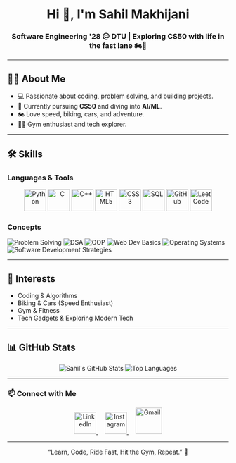 <!-- ================= Header ================= -->
<h1 align="center">Hi 👋, I'm Sahil Makhijani</h1>
<h3 align="center">Software Engineering '28 @ DTU | Exploring CS50 with life in the fast lane 🏍️💨</h3>

---

<!-- ================= About Me ================= -->
## 👨‍💻 About Me
- 💻 Passionate about coding, problem solving, and building projects.
- 🎯 Currently pursuing **CS50** and diving into **AI/ML**.
- 🏍️ Love speed, biking, cars, and adventure.
- 🏋️‍♂️ Gym enthusiast and tech explorer.

---

<!-- ================= Skills ================= -->
## 🛠️ Skills

### **Languages & Tools**
<p align="center">
  <img src="https://cdn.jsdelivr.net/gh/devicons/devicon/icons/python/python-original.svg" height="50" alt="Python"/>
  <img src="https://cdn.jsdelivr.net/gh/devicons/devicon/icons/c/c-original.svg" height="50" alt="C"/>
  <img src="https://cdn.jsdelivr.net/gh/devicons/devicon/icons/cplusplus/cplusplus-original.svg" height="50" alt="C++"/>
  <img src="https://cdn.jsdelivr.net/gh/devicons/devicon/icons/html5/html5-original.svg" height="50" alt="HTML5"/>
  <img src="https://cdn.jsdelivr.net/gh/devicons/devicon/icons/css3/css3-original.svg" height="50" alt="CSS3"/>
  <img src="https://cdn.jsdelivr.net/gh/devicons/devicon/icons/mysql/mysql-original.svg" height="50" alt="SQL"/>
  <img src="https://cdn.jsdelivr.net/gh/devicons/devicon/icons/github/github-original.svg" height="50" alt="GitHub"/>
  <img src="https://cdn.jsdelivr.net/gh/devicons/devicon/icons/leetcode/leetcode-original.svg" height="50" alt="LeetCode"/>
</p>

### **Concepts**
![Problem Solving](https://img.shields.io/badge/Problem%20Solving-FF6F61?style=plastic)
![DSA](https://img.shields.io/badge/DSA-4CAF50?style=plastic)
![OOP](https://img.shields.io/badge/OOP-6A5ACD?style=plastic)
![Web Dev Basics](https://img.shields.io/badge/Web_Dev_Basics-F08080?style=plastic)
![Operating Systems](https://img.shields.io/badge/Operating_Systems-008B8B?style=plastic)
![Software Development Strategies](https://img.shields.io/badge/Software_Dev_Strategies-9C27B0?style=plastic)


---

<!-- ================= Interests ================= -->
## 🌱 Interests
- Coding & Algorithms  
- Biking & Cars (Speed Enthusiast)  
- Gym & Fitness  
- Tech Gadgets & Exploring Modern Tech  

---

<!-- ================= GitHub Stats ================= -->
## 📊 GitHub Stats
<p align="center">
  <img src="https://github-readme-stats.vercel.app/api?username=MakhijaniSahil&show_icons=true&theme=dark&hide_border=true" alt="Sahil's GitHub Stats" />
  <img src="https://github-readme-stats.vercel.app/api/top-langs/?username=MakhijaniSahil&layout=compact&theme=dark&hide_border=true" alt="Top Languages" />
</p>

---

<!-- ================= Contact ================= -->
### 📫 Connect with Me
<p align="center">
  <a href="https://www.linkedin.com/in/sahil-makhijani-73230521a/" target="_blank">
    <img src="https://cdn.jsdelivr.net/gh/devicons/devicon/icons/linkedin/linkedin-original.svg" height="50" alt="LinkedIn"/>
  </a>
  &nbsp
  &nbsp
  <a href="https://www.instagram.com/_smakhijani.2006_/" target="_blank">
    <img src="https://raw.githubusercontent.com/maurodesouza/profile-readme-generator/master/src/assets/icons/social/instagram/default.svg" height="50" alt="Instagram"/>
  </a>
  &nbsp
  &nbsp
  <a href="mailto:smakhijani2006@gmail.com">
    <img src="https://raw.githubusercontent.com/maurodesouza/profile-readme-generator/master/src/assets/icons/social/gmail/default.svg" height="60" alt="Gmail"/>
  </a>
</p>

---

<!-- ================= Footer ================= -->
<p align="center">“Learn, Code, Ride Fast, Hit the Gym, Repeat.” 🚀</p>

